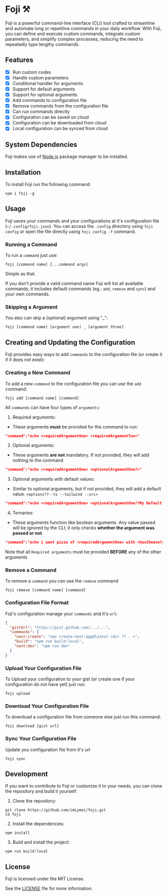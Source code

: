 # Foji ⚒️

Foji is a powerful command-line interface (CLI) tool crafted to streamline and automate long or repetitive commands in your daily workflow. With Foji, you can define and execute custom commands, integrate custom parameters, and simplify complex processes, reducing the need to repeatedly type lengthy commands.

## Features

- [x] Run custom codes
- [x] Handle custom parameters
- [x] Conditional handler for arguments
- [x] Support for default arguments
- [x] Support for optional arguments
- [x] Add commands to configuration file
- [x] Remove commands from the configuration file
- [x] Can run commands directly
- [x] Configuration can be saved on cloud
- [x] Configuration can be downloaded from cloud
- [x] Local configuration can be synced from cloud

## System Dependencies

Foji makes use of [Node.js](https://nodejs.org/) package manager to be installed.

## Installation

To install Foji run the following command:

```shell
npm i foji -g
```

## Usage

Foji saves your commands and your configurations at it's configuration file (`~/.config/foji.json`). You can access the `.config` directory using `foji config` or open the file directly using `foji config -f` command.

### Running a Command

To run a `command` just use:

```shell
foji [command name] [...command args]
```

Simple as that.

If you don't provide a valid command name Foji will list all available commands, it includes default commands (eg.: `add`, `remove` and `sync`) and your own commands.

### Skipping a Argument

You also can skip a (optional) argument using "\_":

```shell
foji [command name] [argument one] _ [argument three]
```

## Creating and Updating the Configuration

Foji provides easy ways to add `commands` to the configuration file (or create it if it does not exist):

### Creating a New Command

To add a new `command` to the configuration file you can use the `add` command:

```shell
foji add [command name] [command]
```

All `commands` can have four types of `arguments`:

1. Required arguments:

- These arguments **must** be provided for the command to run:

```json
"command":"echo <requiredArgumentOne> <requiredArgumentTwo>"
```

2. Optional arguments:

- These arguments **are not** mandatory. If not provided, they will add nothing to the command.

```json
"command":"echo <requiredArgumentOne> <optionalArgumentOne?>"
```

3. Optional arguments with default values:

- Similar to optional arguments, but if not provided, they will add a default value. `<options??--ts --tailwind --src>`

```json
"command":"echo <requiredArgumentOne> <optionalArgumentOne??My Default Value>"
```

4. Ternaries:

- These arguments function like boolean arguments. Any value passed will be ignored by the CLI; it only checks **whether the argument was passed or not**.

```json
"command":"echo i want pizza of <requiredArgumentOne> with <hasCheese?cheese:no cheese>"
```

Note that all `Required arguments` must be provided **BEFORE** any of the other arguments

### Remove a Command

To remove a `command` you can use the `remove` command

```shell
foji remove [command name] [command]
```

### Configuration File Format

Foji's configuration manage your `commands` and it's `url`:

```json
{
  "gistUrl": "https://gist.github.com/.../...",
  "commands": {
    "next:create": "npx create-next-app@latest <dir ?? . >",
    "build": "npm run build:local",
    "next:dev": "npm run dev"
  }
}
```

### Upload Your Configuration File

To Upload your configuration to your gist (or create one if your configuration do not have yet) just run:

```shell
foji upload
```

### Download Your Configuration File

To download a configuration file from someone else just run this command:

```shell
foji download [gist url]
```

### Sync Your Configuration File

Update you configuration file from it's url

```shell
foji sync
```

## Development

If you want to contribute to Foji or customize it to your needs, you can clone the repository and build it yourself:

1. Clone the repository:

```shell
git clone https://github.com/imLymei/foji.git
cd foji
```

2. Install the dependencies:

```shell
npm install
```

3. Build and install the project:

```shell
npm run build:local
```

## License

Foji is licensed under the MIT License.

See the [LICENSE](https://github.com/imLymei/foji/blob/master/LICENSE) file for more information.
